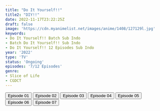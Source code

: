 ```yaml
---
title: "Do It Yourself!!"
title2: "DIY!!"
date: 2022-11-17T23:22:25Z
draft: false
image: 'https://cdn.myanimelist.net/images/anime/1408/127129l.jpg'
keywords:
- Do It Yourself!! Batch Sub Indo
- Batch Do It Yourself!! Sub Indo
- Do It Yourself!! 12 Episodes Sub Indo
year: '2022'
type: 'TV'
status: 'Ongoing'
episodes: '7/12 Episodes'
genre:
- Slice of Life
- CGDCT
---
```


<div class="d-g gg-5 gtc-r ai-c">
<button onclick="window.open('?arc=13lAgSUxHN_20221007/1/MP4/Kuramanime-DOYSELF-01-480p-Durandal','_blank')">Episode 01</button>
<button onclick="window.open('?arc=fr51Eck5mJ_20221018/2/MP4/Kuramanime-DOYSELF-02-480p-Durandal','_blank')">Episode 02</button>
<button onclick="window.open('?arc=Dv8kBahy6P_20221021/3/MP4/Kuramanime-DOYSELF-03-480p-Durandal','_blank')">Episode 03</button>
<button onclick="window.open('?arc=gYY5lZJG30_20221027/4/MP4/Kuramanime-DOYSELF-04-480p-Durandal','_blank')">Episode 04</button>
<button onclick="window.open('?arc=pHvn9XPuHB_20221104/5/MP4/Kuramanime-DOYSELF-05-480p-Durandal','_blank')">Episode 05</button>
<button onclick="window.open('?arc=qnM9nvhGIb_20221110/6/MP4/Kuramanime-DOYSELF-06-480p-Durandal','_blank')">Episode 06</button>
<button onclick="window.open('?arc=hDndiOHcfU_20221117/7/MP4/Kuramanime-DOYSELF-07-480p-Durandal','_blank')">Episode 07</button>
</div>